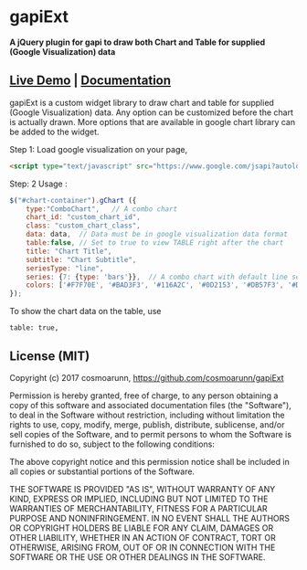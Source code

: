 # gapiExt
**A jQuery plugin for gapi to draw both Chart and Table for supplied (Google Visualization) data**

## [Live Demo](https://www.gsunitedtechnologies.com/analytics/) | [Documentation](https://https://www.gsunitedtechnologies.com/analytics/docs/)

gapiExt is a custom widget library to draw chart and table for supplied (Google Visualization) data. Any option can be customized before the chart is actually drawn. More options that are available in google chart library can be added to the widget.

Step 1: 
Load google visualization on your page,
```html
<script type="text/javascript" src="https://www.google.com/jsapi?autoload={'modules':[{'name':'visualization','version':'1.1','packages':['corechart', 'bar']}]}"></script>
```

Step: 2
Usage : 
```javascript
$("#chart-container").gChart ({ 
    type:"ComboChart",   // A combo chart 
    chart_id: "custom_chart_id", 
    class: "custom_chart_class",   
    data: data,  // Data must be in google visualization data format
    table:false, // Set to true to view TABLE right after the chart
    title: "Chart Title", 
    subtitle: "Chart Subtitle", 
    seriesType: "line", 
    series: {7: {type: 'bars'}},  // A combo chart with default line series and series #7 is set to bars. 
    colors: ['#F7F70E', '#BAD3F3', '#116A2C', '#0D2153', '#DB57F3', '#DAF0D6','#F4C1A1', '#A7A7A7'], 
});
```       
 To show the chart data on the table, use     
 ```
 table: true,
 ```
      
        
## License (MIT)
Copyright (c) 2017 cosmoarunn, https://github.com/cosmoarunn/gapiExt

Permission is hereby granted, free of charge, to any person obtaining
a copy of this software and associated documentation files (the
"Software"), to deal in the Software without restriction, including
without limitation the rights to use, copy, modify, merge, publish,
distribute, sublicense, and/or sell copies of the Software, and to
permit persons to whom the Software is furnished to do so, subject to
the following conditions:

The above copyright notice and this permission notice shall be
included in all copies or substantial portions of the Software.

THE SOFTWARE IS PROVIDED "AS IS", WITHOUT WARRANTY OF ANY KIND,
EXPRESS OR IMPLIED, INCLUDING BUT NOT LIMITED TO THE WARRANTIES OF
MERCHANTABILITY, FITNESS FOR A PARTICULAR PURPOSE AND
NONINFRINGEMENT. IN NO EVENT SHALL THE AUTHORS OR COPYRIGHT HOLDERS BE
LIABLE FOR ANY CLAIM, DAMAGES OR OTHER LIABILITY, WHETHER IN AN ACTION
OF CONTRACT, TORT OR OTHERWISE, ARISING FROM, OUT OF OR IN CONNECTION
WITH THE SOFTWARE OR THE USE OR OTHER DEALINGS IN THE SOFTWARE.        
